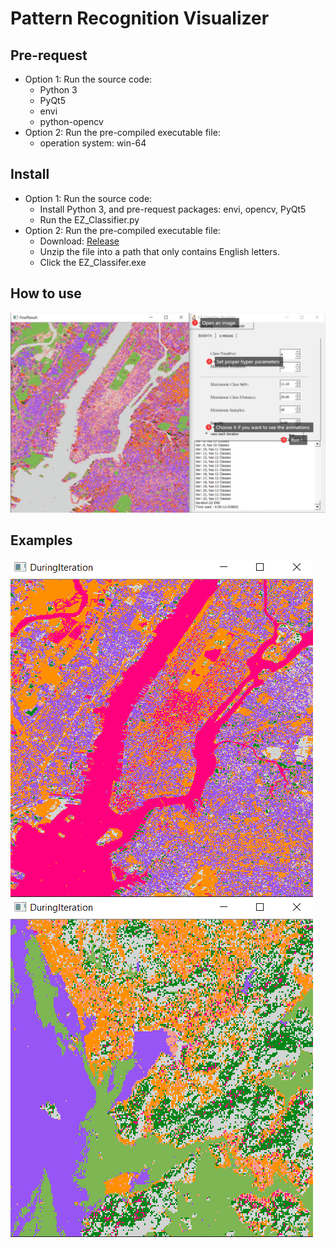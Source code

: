 Pattern Recognition Visualizer
=========

Pre-request
-----
* Option 1: Run the source code:
  * Python 3
  * PyQt5
  * envi
  * python-opencv
* Option 2: Run the pre-compiled executable file:
  * operation system: win-64

Install
-----
* Option 1: Run the source code:
  * Install Python 3, and pre-request packages: envi, opencv, PyQt5
  * Run the EZ_Classifier.py
* Option 2: Run the pre-compiled executable file:
  * Download: [Release](https://github.com/YW-Ma/Pattern-Recognition-Visualizer/releases)
  * Unzip the file into a path that only contains English letters.
  * Click the EZ_Classifer.exe 

How to use
-----
![](https://github.com/YW-Ma/Pattern-Recognition-Visualizer/blob/master/ResultsSample/help.jpg)

Examples
-----
![](https://github.com/YW-Ma/Pattern-Recognition-Visualizer/blob/master/ResultsSample/ISO-DATA.gif)
![](https://github.com/YW-Ma/Pattern-Recognition-Visualizer/blob/master/ResultsSample/K-MEANS.gif)
